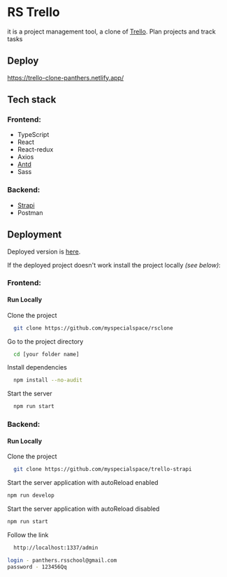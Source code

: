 # RS Trello

it is a project management tool, a clone of [Trello](https://trello.com/). Plan projects and track tasks

## Deploy

https://trello-clone-panthers.netlify.app/

## Tech stack

### Frontend:

- TypeScript
- React
- React-redux
- Axios
- [Antd](https://ant.design/)
- Sass

### Backend:

- [Strapi](https://strapi.io/)
- Postman

## Deployment

Deployed version is [here](https://trello-clone-panthers.netlify.app/).

If the deployed project doesn't work install the project locally
_(see below)_:

### Frontend:

#### Run Locally

Clone the project

```bash
  git clone https://github.com/myspecialspace/rsclone
```

Go to the project directory

```bash
  cd [your folder name]
```

Install dependencies

```bash
  npm install --no-audit
```

Start the server

```bash
  npm run start
```

### Backend:

#### Run Locally

Clone the project

```bash
  git clone https://github.com/myspecialspace/trello-strapi
```

Start the server application with autoReload enabled

```bash
npm run develop
```

Start the server application with autoReload disabled

```bash
npm run start
```

Follow the link

```bash
  http://localhost:1337/admin
```

```bash
login - panthers.rsschool@gmail.com
password - 123456Qq
```
